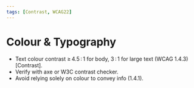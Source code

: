 ```yaml
---
tags: [Contrast, WCAG22]
---
```

# Colour & Typography

* Text colour contrast ≥ 4.5 : 1 for body, 3 : 1 for large text (WCAG 1.4.3) [Contrast].
* Verify with axe or W3C contrast checker.
* Avoid relying solely on colour to convey info (1.4.1).